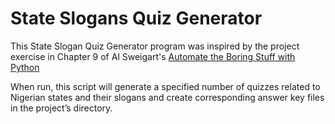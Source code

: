 # State Slogans Quiz Generator

This State Slogan Quiz Generator program was inspired by the project exercise in Chapter 9 of Al Sweigart's [Automate the Boring Stuff with Python](https://automatetheboringstuff.com/) 

When run, this script will generate a specified number of quizzes related to Nigerian states and their slogans and create corresponding answer key files in the project’s directory.  
